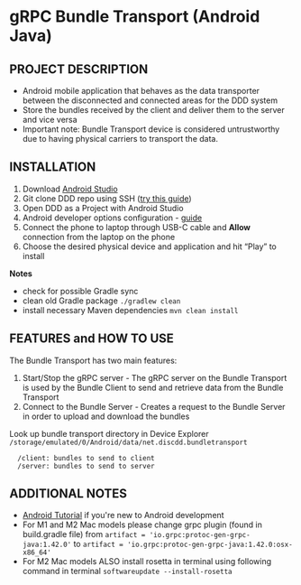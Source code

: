 # gRPC Bundle Transport (Android Java)

## PROJECT DESCRIPTION
- Android mobile application that behaves as the data transporter between the disconnected and connected areas for the DDD system
- Store the bundles received by the client and deliver them to the server and vice versa
- Important note: Bundle Transport device is considered untrustworthy due to having physical carriers to transport the data.

## INSTALLATION
1. Download [Android Studio](https://developer.android.com/studio)
2. Git clone DDD repo using SSH ([try this guide](https://www.warp.dev/terminus/git-clone-ssh))
3. Open DDD as a Project with Android Studio 
4. Android developer options configuration - [guide](https://developer.android.com/studio/debug/dev-options)
5. Connect the phone to laptop through USB-C cable and **Allow** connection from the laptop on the phone
6. Choose the desired physical device and application and hit “Play” to install
   
**Notes**
- check for possible Gradle sync 
- clean old Gradle package ```./gradlew clean```
- install necessary Maven dependencies ```mvn clean install```
  
## FEATURES and HOW TO USE
The Bundle Transport has two main features:
1. Start/Stop the gRPC server - The gRPC server on the Bundle Transport is used by the Bundle Client to send and retrieve data from the Bundle Transport
2. Connect to the Bundle Server - Creates a request to the Bundle Server in order to upload and download the bundles
   
Look up bundle transport directory in Device Explorer ```/storage/emulated/0/Android/data/net.discdd.bundletransport```
```
  /client: bundles to send to client
  /server: bundles to send to server
```

## ADDITIONAL NOTES
- [Android Tutorial](https://developer.android.com/training/basics/firstapp/index.html) if you're new to Android development
- For M1 and M2 Mac models please change grpc plugin (found in build.gradle file) from
```artifact = 'io.grpc:protoc-gen-grpc-java:1.42.0'```
to
```artifact = 'io.grpc:protoc-gen-grpc-java:1.42.0:osx-x86_64'```
- For M2 Mac models ALSO install rosetta in terminal using following command in terminal
```softwareupdate --install-rosetta```
